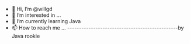 - 👋 Hi, I’m @willgd
- 👀 I’m interested in ...
- 🌱 I’m currently learning Java
- 📫 How to reach me ...
-----------------------------------------------by Java rookie
<!---
willgd/willgd is a ✨ special ✨ repository because its `README.md` (this file) appears on your GitHub profile.
You can click the Preview link to take a look at your changes.
--->
